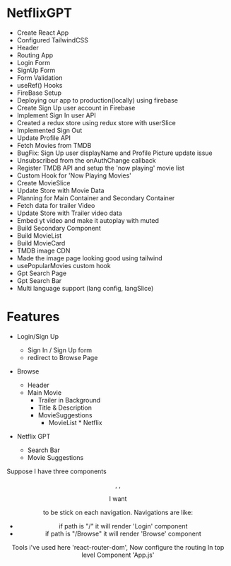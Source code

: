 # NetflixGPT

- Create React App
- Configured TailwindCSS
- Header
- Routing App
- Login Form
- SignUp Form
- Form Validation
- useRef() Hooks
- FireBase Setup
- Deploying our app to production(locally) using firebase
- Create Sign Up user account in Firebase
- Implement Sign In user API
- Created a redux store using redux store with userSlice
- Implemented Sign Out
- Update Profile API
- Fetch Movies from TMDB
- BugFix: Sign Up user displayName and Profile Picture update issue
- Unsubscribed from the onAuthChange callback
- Register TMDB API and setup the 'now playing' movie list
- Custom Hook for 'Now Playing Movies'
- Create MovieSlice
- Update Store with Movie Data
- Planning for Main Container and Secondary Container
- Fetch data for trailer Video
- Update Store with Trailer video data
- Embed yt video and make it autoplay with muted
- Build Secondary Component
- Build MovieList
- Build MovieCard
- TMDB image CDN
- Made the image page looking good using tailwind
- usePopularMovies custom hook
- Gpt Search Page
- Gpt Search Bar
- Multi language support (lang config, langSlice)

# Features

- Login/Sign Up
  - Sign In / Sign Up form
  - redirect to Browse Page
- Browse

  - Header
  - Main Movie
    - Trailer in Background
    - Title & Description
    - MovieSuggestions
      - MovieList \* Netflix

- Netflix GPT
  - Search Bar
  - Movie Suggestions

Suppose I have three components <Header/>, <Browse/>, <Login/>

I want <Header/> to be stick on each navigation. Navigations are like:

- if path is "/" it will render 'Login' component
- if path is "/Browse" it will render 'Browse' component

Tools i've used here 'react-router-dom', Now configure the routing In top level Component 'App.js'
